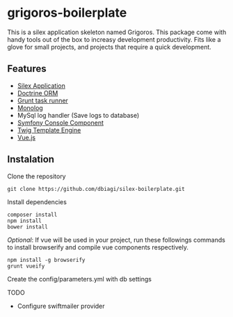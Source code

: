 # grigoros-boilerplate

This is a silex application skeleton named Grigoros.
This package come with handy tools out of the box to increasy development productivity.
Fits like a glove for small projects, and projects that require a quick development.

## Features
* [Silex Application](http://silex.sensiolabs.org/)
* [Doctrine ORM](http://www.doctrine-project.org/projects/orm.html)
* [Grunt task runner](http://gruntjs.com)
* [Monolog](https://github.com/seldaek/monolog)
* MySql log handler (Save logs to database)
* [Symfony Console Component](http://symfony.com/doc/current/components/console/introduction.html)
* [Twig Template Engine](http://twig.sensiolabs.org/)
* [Vue.js](http://vuejs.org)

## Instalation

Clone the repository
```
git clone https://github.com/dbiagi/silex-boilerplate.git
```

Install dependencies
```
composer install
npm install
bower install
```

_Optional_: If vue will be used in your project, run these followings commands to install browserify and compile vue components respectively.

```
npm install -g browserify
grunt vueify
```

Create the config/parameters.yml with db settings

TODO
* Configure swiftmailer provider
